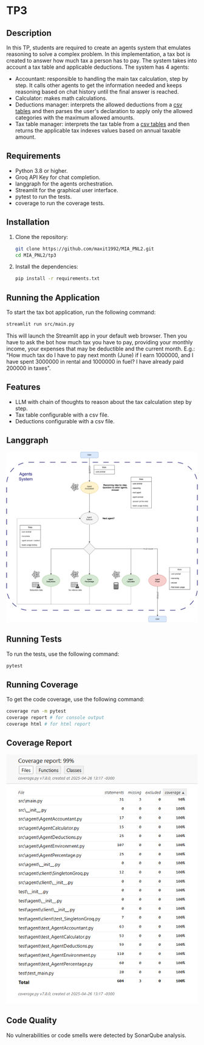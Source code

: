 # TP3

## Description

In this TP, students are required to create an agents system that emulates reasoning to solve a complex problem.
In this implementation, a tax bot is created to answer how much tax a person has to pay. The system takes into account a
tax table and applicable deductions.
The system has 4 agents:

- Accountant: responsible to handling the main tax calculation, step by step. It calls other agents to get the
  information needed and keeps reasoning based on chat history until the final answer is reached.
- Calculator: makes math calculations.
- Deductions manager: interprets the allowed deductions from a [csv tables](./resources/deductions_data.csv) and then
  parses the user's declaration to apply only the allowed categories with the maximum allowed amounts.
- Tax table manager: interprets the tax table from a [csv tables](./resources/tax_data.csv) and then returns the
  applicable tax indexes values based on annual taxable amount.

## Requirements

- Python 3.8 or higher.
- Groq API Key for chat completion.
- langgraph for the agents orchestration.
- Streamlit for the graphical user interface.
- pytest to run the tests.
- coverage to run the coverage tests.

## Installation

1. Clone the repository:
    ```sh
    git clone https://github.com/maxit1992/MIA_PNL2.git
    cd MIA_PNL2/tp3
    ```

2. Install the dependencies:
    ```sh
    pip install -r requirements.txt
    ```

## Running the Application

To start the tax bot application, run the following command:

```sh
streamlit run src/main.py
```

This will launch the Streamlit app in your default web browser. Then you have to ask the bot how much tax you have to
pay, providing your monthly income, your expenses that may be deductible and the current month.
E.g.: "How much tax do I have to pay next month (June) if I earn 1000000, and I have spent 3000000 in rental and 1000000
in fuel? I have already paid 200000 in taxes".

## Features

- LLM with chain of thoughts to reason about the tax calculation step by step.
- Tax table configurable with a csv file.
- Deductions configurable with a csv file.

## Langgraph

![langgraph](./resources/langgraph.png)

## Running Tests

To run the tests, use the following command:

```sh
pytest
```

## Running Coverage

To get the code coverage, use the following command:

```sh
coverage run -m pytest
coverage report # for console output
coverage html # for html report
```

## Coverage Report

![coverage report](./resources/coverage_report.png)

## Code Quality

No vulnerabilities or code smells were detected by SonarQube analysis.